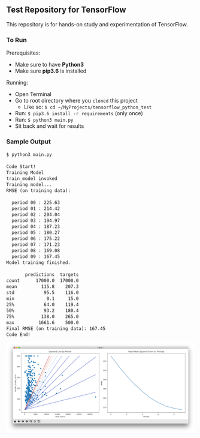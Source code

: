 ## Test Repository for TensorFlow

This repository is for hands-on study and experimentation of TensorFlow.

### To Run
Prerequisites:
* Make sure to have **Python3**
* Make sure **pip3.6** is installed

Running:
* Open Terminal
* Go to root directory where you `cloned` this project
  * Like so: `$ cd ~/MyProjects/tensorflow_python_test`
* Run: `$ pip3.6 install -r requirements` (only once)
* Run: `$ python3 main.py`
* Sit back and wait for results

### Sample Output

```
$ python3 main.py

Code Start!
Training Model
train_model invoked
Training model...
RMSE (on training data):

  period 00 : 225.63
  period 01 : 214.42
  period 02 : 204.04
  period 03 : 194.97
  period 04 : 187.23
  period 05 : 180.27
  period 06 : 175.22
  period 07 : 171.23
  period 08 : 169.08
  period 09 : 167.45
Model training finished.

       predictions  targets
count      17000.0  17000.0
mean         115.8    207.3
std           95.5    116.0
min            0.1     15.0
25%           64.0    119.4
50%           93.2    180.4
75%          138.0    265.0
max         1661.6    500.0
Final RMSE (on training data): 167.45
Code End!
```

![alt text](sample_output.png "Sample Output Graph")
